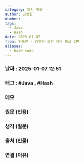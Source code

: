 ```yaml
---
category: 임시 메모
author: 김영한
number: 
tags:
  - Java
  - Hash
date: 2025-01-07
from: 인프런 - 김영한 실전 자바 중급 2편
aliases:
  - hash code
---
```

### 날짜 : 2025-01-07 12:51
### 태그 : #Java , #Hash

### 메모 

### 원문 (인용) 

### 생각 (질문) 

### 출처 (인물) 

### 연결 (이유)